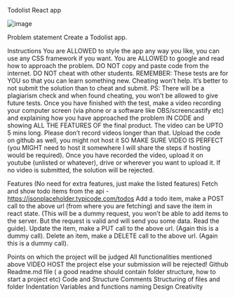 Todolist React app

![image](https://github.com/sa1123/cn-react-todo/assets/51375919/ec120152-8b0c-443d-9e07-2a457ca1ede6)

Problem statement
Create a Todolist app.

Instructions
You are ALLOWED to style the app any way you like, you can use any CSS framework if you want.
You are ALLOWED to google and read how to approach the problem.
DO NOT copy and paste code from the internet.
DO NOT cheat with other students. REMEMBER: These tests are for YOU so that you can learn something new. Cheating won’t help. It’s better to not submit the solution than to cheat and submit. PS: There will be a plagiarism check and when found cheating, you won’t be allowed to give future tests.
Once you have finished with the test, make a video recording your computer screen (via phone or a software like OBS/screencastify etc) and explaining how you have approached the problem IN CODE and showing ALL THE FEATURES OF the final product. The video can be UPTO 5 mins long. Please don’t record videos longer than that.
Upload the code on github as well, you might not host it SO MAKE SURE VIDEO IS PERFECT (you MIGHT need to host it somewhere I will share the steps if hosting would be required).
Once you have recorded the video, upload it on youtube (unlisted or whatever), drive or wherever you want to upload it. If no video is submitted, the solution will be rejected.


Features (No need for extra features, just make the listed features)
Fetch and show todo items from the api - https://jsonplaceholder.typicode.com/todos
Add a todo item, make a POST call to the above url (from where you are fetching) and save the item in react state. (This will be a dummy request, you won’t be able to add items to the server. But the request is valid and will send you some data. Read the guide).
Update the item, make a PUT call to the above url. (Again this is a dummy call).
Delete an item, make a DELETE call to the above url. (Again this is a dummy call).


Points on which the project will be judged
All functionalities mentioned above
VIDEO
HOST the project else your submission will be rejected!
Github
Readme.md file ( a good readme should contain folder structure, how to start a project etc)
Code and Structure
Comments
Structuring of files and folder
Indentation
Variables and functions naming
Design
Creativity
